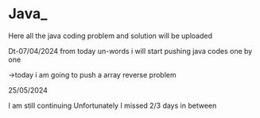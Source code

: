 # Java_
Here all the java coding problem and solution will be uploaded

Dt-07/04/2024
from today un-words i will start pushing java codes one by one 

->today i am going to push a array reverse problem 

25/05/2024

I am still continuing 
Unfortunately I missed 2/3  days in between 